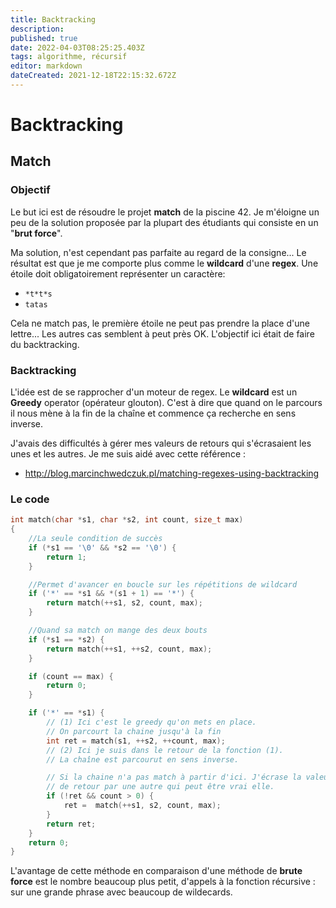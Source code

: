```yaml
---
title: Backtracking
description: 
published: true
date: 2022-04-03T08:25:25.403Z
tags: algorithme, récursif
editor: markdown
dateCreated: 2021-12-18T22:15:32.672Z
---
```


# Backtracking

## Match

### Objectif

Le but ici est de résoudre le projet **match** de la piscine 42. Je m'éloigne un peu de la solution proposée par la plupart des étudiants qui consiste en un "**brut force**". 

Ma solution, n'est cependant pas parfaite au regard de la consigne... Le résultat est que je me comporte plus comme le **wildcard** d'une **regex**. Une étoile doit obligatoirement représenter un caractère: 

* `*t*t*s`
* `tatas`

Cela ne match pas, le première étoile ne peut pas prendre la place d'une lettre... Les autres cas semblent à peut près OK. L'objectif ici était de faire du backtracking.

### Backtracking

L'idée est de se rapprocher d'un moteur de regex. Le **wildcard** est un **Greedy** operator (opérateur glouton). C'est à dire que quand on le parcours il nous mène à la fin de la chaîne et commence ça recherche en sens inverse.

J'avais des difficultés à gérer mes valeurs de retours qui s'écrasaient les unes et les autres. Je me suis aidé avec cette référence : 

* http://blog.marcinchwedczuk.pl/matching-regexes-using-backtracking

### Le code

```c
int match(char *s1, char *s2, int count, size_t max)
{
    //La seule condition de succès
    if (*s1 == '\0' && *s2 == '\0') {
        return 1;
    }

    //Permet d'avancer en boucle sur les répétitions de wildcard
    if ('*' == *s1 && *(s1 + 1) == '*') {
        return match(++s1, s2, count, max);
    }

    //Quand sa match on mange des deux bouts
    if (*s1 == *s2) {
        return match(++s1, ++s2, count, max);
    }

    if (count == max) {
        return 0;
    }

    if ('*' == *s1) {
        // (1) Ici c'est le greedy qu'on mets en place.
        // On parcourt la chaine jusqu'à la fin
        int ret = match(s1, ++s2, ++count, max);
        // (2) Ici je suis dans le retour de la fonction (1).
        // La chaîne est parcourut en sens inverse.

        // Si la chaine n'a pas match à partir d'ici. J'écrase la valeur
        // de retour par une autre qui peut être vrai elle.
        if (!ret && count > 0) {
            ret =  match(++s1, s2, count, max);
        }
        return ret;
    }
    return 0;
}

```

L'avantage de cette méthode en comparaison d'une méthode de **brute force** est le nombre beaucoup plus petit, d'appels à la fonction récursive : sur une grande phrase avec beaucoup de wildecards.